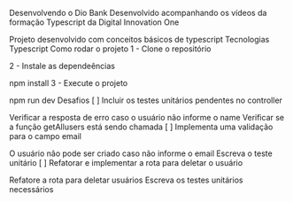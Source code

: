 Desenvolvendo o Dio Bank
Desenvolvido acompanhando os vídeos da formação Typescript da Digital Innovation One

Projeto desenvolvido com conceitos básicos de typescript
Tecnologias
Typescript
Como rodar o projeto
1 - Clone o repositório

2 - Instale as dependeências

npm install
3 - Execute o projeto

npm run dev
Desafios
[ ] Incluir os testes unitários pendentes no controller

Verificar a resposta de erro caso o usuário não informe o name
Verificar se a função getAllusers está sendo chamada
[ ] Implementa uma validação para o campo email

O usuário nâo pode ser criado caso não informe o email
Escreva o teste unitário
[ ] Refatorar e implementar a rota para deletar o usuário

Refatore a rota para deletar usuários
Escreva os testes unitários necessários